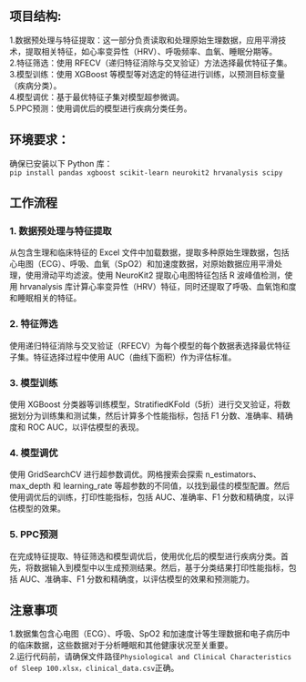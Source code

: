 ## 项目结构:<br>
1.数据预处理与特征提取：这一部分负责读取和处理原始生理数据，应用平滑技术，提取相关特征，如心率变异性（HRV）、呼吸频率、血氧、睡眠分期等。<br>
2.特征筛选：使用 RFECV（递归特征消除与交叉验证）方法选择最优特征子集。<br>
3.模型训练：使用 XGBoost 等模型等对选定的特征进行训练，以预测目标变量（疾病分类）。<br>
4.模型调优：基于最优特征子集对模型超参微调。<br>
5.PPC预测：使用调优后的模型进行疾病分类任务。<br>
## 环境要求：<br>
确保已安装以下 Python 库：<br>
`pip install pandas xgboost scikit-learn neurokit2 hrvanalysis scipy`<br>
## 工作流程<br>
### 1. 数据预处理与特征提取<br>
从包含生理和临床特征的 Excel 文件中加载数据，提取多种原始生理数据，包括心电图（ECG）、呼吸、血氧（SpO2）和加速度数据，对原始数据应用平滑处理，使用滑动平均滤波。使用 NeuroKit2 提取心电图特征包括 R 波峰值检测，使用 hrvanalysis 库计算心率变异性（HRV）特征，同时还提取了呼吸、血氧饱和度和睡眠相关的特征。<br>
### 2. 特征筛选<br>
使用递归特征消除与交叉验证（RFECV）为每个模型的每个数据表选择最优特征子集。特征选择过程中使用 AUC（曲线下面积）作为评估标准。<br>
### 3. 模型训练<br>
使用 XGBoost 分类器等训练模型，StratifiedKFold（5折）进行交叉验证，将数据划分为训练集和测试集，然后计算多个性能指标，包括 F1 分数、准确率、精确度和 ROC AUC，以评估模型的表现。<br>
### 4. 模型调优<br>
使用 GridSearchCV 进行超参数调优。网格搜索会探索 n_estimators、max_depth 和 learning_rate 等超参数的不同值，以找到最佳的模型配置。然后使用调优后的训练，打印性能指标，包括 AUC、准确率、F1 分数和精确度，以评估模型的效果。<br>
### 5. PPC预测<br>
在完成特征提取、特征筛选和模型调优后，使用优化后的模型进行疾病分类。首先，将数据输入到模型中以生成预测结果。然后，基于分类结果打印性能指标，包括 AUC、准确率、F1 分数和精确度，以评估模型的效果和预测能力。
## 注意事项<br>
1.数据集包含心电图（ECG）、呼吸、SpO2 和加速度计等生理数据和电子病历中的临床数据，这些数据对于分析睡眠和其他健康状况至关重要。<br>
2.运行代码前，请确保文件路径`Physiological and Clinical Characteristics of Sleep 100.xlsx，clinical_data.csv`正确。
